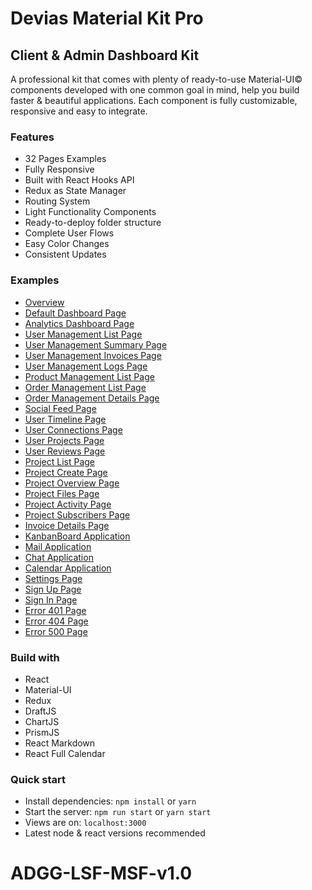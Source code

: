 # Devias Material Kit Pro

## Client & Admin Dashboard Kit

A professional kit that comes with plenty of ready-to-use Material-UI© components developed with one common goal in mind, help you build faster & beautiful applications. Each component is fully customizable, responsive and easy to integrate.

### Features

- 32 Pages Examples
- Fully Responsive
- Built with React Hooks API
- Redux as State Manager
- Routing System
- Light Functionality Components
- Ready-to-deploy folder structure
- Complete User Flows
- Easy Color Changes
- Consistent Updates

### Examples

- [Overview](https://react-material-kit.devias.io/overview)
- [Default Dashboard Page](https://react-material-kit.devias.io/dashboards/default)
- [Analytics Dashboard Page](https://react-material-kit.devias.io/dashboards/analytics)
- [User Management List Page](https://react-material-kit.devias.io/management/customers)
- [User Management Summary Page](https://react-material-kit.devias.io/management/customers/1/summary)
- [User Management Invoices Page](https://react-material-kit.devias.io/management/customers/1/invoices)
- [User Management Logs Page](https://react-material-kit.devias.io/management/customers/1/logs)
- [Product Management List Page](https://react-material-kit.devias.io/management/projects)
- [Order Management List Page](https://react-material-kit.devias.io/management/orders)
- [Order Management Details Page](https://react-material-kit.devias.io/management/orders/1)
- [Social Feed Page](https://react-material-kit.devias.io/social-feed)
- [User Timeline Page](https://react-material-kit.devias.io/profile/1/timeline)
- [User Connections Page](https://react-material-kit.devias.io/profile/1/connections)
- [User Projects Page](https://react-material-kit.devias.io/profile/1/projects)
- [User Reviews Page](https://react-material-kit.devias.io/profile/1/reviews)
- [Project List Page](https://react-material-kit.devias.io/projects)
- [Project Create Page](https://react-material-kit.devias.io/projects/create)
- [Project Overview Page](https://react-material-kit.devias.io/projects/1/overview)
- [Project Files Page](https://react-material-kit.devias.io/projects/1/files)
- [Project Activity Page](https://react-material-kit.devias.io/projects/1/activity)
- [Project Subscribers Page](https://react-material-kit.devias.io/projects/1/subscribers)
- [Invoice Details Page](https://react-material-kit.devias.io/invoices/1)
- [KanbanBoard Application](https://react-material-kit.devias.io/kanban-board)
- [Mail Application](https://react-material-kit.devias.io/mail)
- [Chat Application](https://react-material-kit.devias.io/chat)
- [Calendar Application](https://react-material-kit.devias.io/calendar)
- [Settings Page](https://react-material-kit.devias.io/settings)
- [Sign Up Page](https://react-material-kit.devias.io/auth/register)
- [Sign In Page](https://react-material-kit.devias.io/auth/login)
- [Error 401 Page](https://react-material-kit.devias.io/errors/error-401)
- [Error 404 Page](https://react-material-kit.devias.io/errors/error-404)
- [Error 500 Page](https://react-material-kit.devias.io/errors/error-500)

### Build with

- React
- Material-UI
- Redux
- DraftJS
- ChartJS
- PrismJS
- React Markdown
- React Full Calendar

### Quick start

- Install dependencies: `npm install` or `yarn`
- Start the server: `npm run start` or `yarn start`
- Views are on: `localhost:3000`
- Latest node & react versions recommended
# ADGG-LSF-MSF-v1.0
